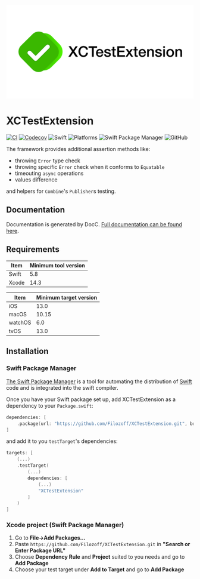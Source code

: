 ![XCTestExtension](Images/XCTestExtensionLogo.png)

# XCTestExtension

[![CI](https://github.com/Filozoff/XCTestExtension/actions/workflows/ci.yml/badge.svg?branch=master)](https://github.com/Filozoff/XCTestExtension/actions/workflows/ci.yml)
[![Codecov](https://codecov.io/gh/Filozoff/XCTestExtension/branch/master/graph/badge.svg)](https://codecov.io/gh/Filozoff/XCTestExtension)
![Swift](https://img.shields.io/badge/Swift-5.8-orange)
![Platforms](https://img.shields.io/badge/Platforms-iOS%20%7C%20macOS%20%7C%20watchOS%20%7C%20tvOS-red)
![Swift Package Manager](https://img.shields.io/badge/Swift%20Package%20Manager-compatible-green)
![GitHub](https://img.shields.io/github/license/Filozoff/XCTestExtension)

The framework provides additional assertion methods like:
- throwing `Error` type check
- throwing specific `Error` check when it conforms to `Equatable`
- timeouting `async` operations
- values difference

and helpers for `Combine`'s `Publisher`s testing.

## Documentation

Documentation is generated by DocC. [Full documentation can be found here](https://filozoff.github.io/XCTestExtension/).

## Requirements

| Item | Minimum tool version |
| --- | --- |
| Swift | 5.8 |
| Xcode | 14.3 |

| Item | Minimum target version |
| --- | --- |
| iOS | 13.0 |
| macOS | 10.15 |
| watchOS | 6.0 |
| tvOS | 13.0 |

## Installation

### Swift Package Manager

[The Swift Package Manager](https://www.swift.org/package-manager/) is a tool for automating the distribution of [Swift](https://www.swift.org) code and is integrated into the swift compiler.

Once you have your Swift package set up, add XCTestExtension as a dependency to your `Package.swift`:

```swift
dependencies: [
    .package(url: "https://github.com/Filozoff/XCTestExtension.git", branch: "master")
]
```
and add it to you `testTarget`'s dependencies:
```swift
targets: [
    (...)
    .testTarget(
        (...)
        dependencies: [
            (...)
            "XCTestExtension"
        ]
    )
]
```

### Xcode project (Swift Package Manager)

1. Go to **File->Add Packages...**
2. Paste `https://github.com/Filozoff/XCTestExtension.git` in **"Search or Enter Package URL"**
3. Choose **Dependency Rule** and **Project** suited to you needs and go to **Add Package**
4. Choose your test target under **Add to Target** and go to **Add Package**
